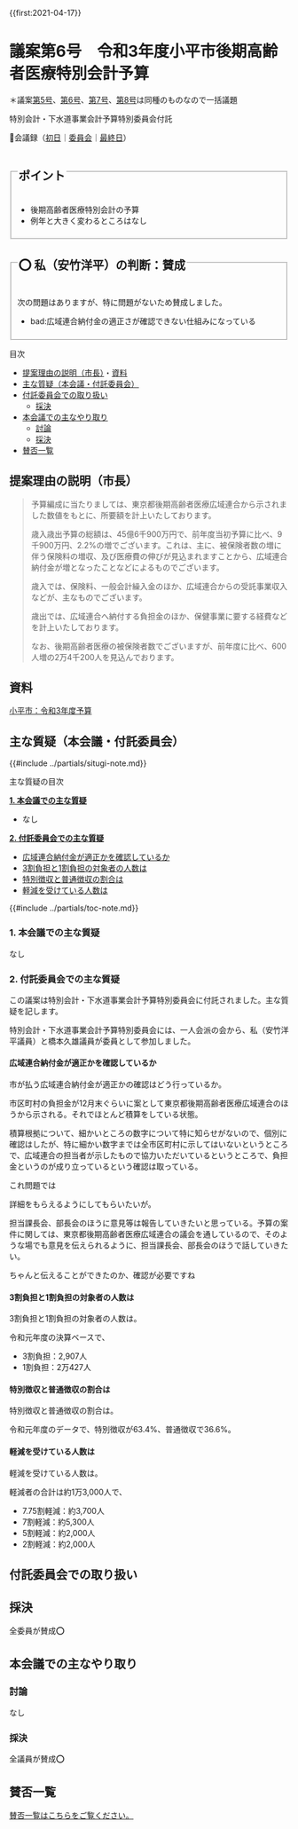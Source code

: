 {{first:2021-04-17}}

# 議案第6号　令和3年度小平市後期高齢者医療特別会計予算

＊議案[第5号](./gian-5.md)、[第6号](gian-6.md)、[第7号](gian-7.md)、[第8号](gian-8.md)は同種のものなので一括議題

<i class="fa fa-gavel" aria-hidden="true"></i> 特別会計・下水道事業会計予算特別委員会付託


<p id="read-kaigiroku">📄会議録（<a href="https://ssp.kaigiroku.net/tenant/kodaira/SpMinuteView.html?council_id=1201&schedule_id=2&minute_id=196&is_search=true">初日</a>｜<a href="https://ssp.kaigiroku.net/tenant/kodaira/SpMinuteView.html?council_id=1200&schedule_id=3&minute_id=116&is_search=true">委員会</a>｜<a href="https://ssp.kaigiroku.net/tenant/kodaira/SpMinuteView.html?council_id=1201&schedule_id=7&minute_id=131&is_search=true">最終日</a>）</p>

<fieldset class="pnt">
  <legend><h2>ポイント</h2></legend>

- 後期高齢者医療特別会計の予算
- 例年と大きく変わるところはなし

</fieldset>

<fieldset class="sanpi">
  <legend><h2>⭕️ 私（安竹洋平）の判断：賛成</h2></legend>

次の問題はありますが、特に問題がないため賛成しました。

- bad:広域連合納付金の適正さが確認できない仕組みになっている

</fieldset>

<div class="toc">

目次

- [提案理由の説明（市長）](#提案理由の説明（市長）)・[資料](#資料)
- [主な質疑（本会議・付託委員会）](#主な質疑本会議付託委員会)
- [付託委員会での取り扱い](#付託委員会での取り扱い)
  - [採決](#採決)
- [本会議での主なやり取り](#本会議での主なやり取り)
  - [討論](#討論)
  - [採決](#採決-1)
- [賛否一覧](#賛否一覧)

</div>

## 提案理由の説明（市長）

> 予算編成に当たりましては、東京都後期高齢者医療広域連合から示されました数値をもとに、所要額を計上いたしております。
>
> 歳入歳出予算の総額は、45億6千900万円で、前年度当初予算に比べ、9千900万円、2.2%の増でございます。これは、主に、被保険者数の増に伴う保険料の増収、及び医療費の伸びが見込まれますことから、広域連合納付金が増となったことなどによるものでございます。
>
> 歳入では、保険料、一般会計繰入金のほか、広域連合からの受託事業収入などが、主なものでございます。
>
> 歳出では、広域連合へ納付する負担金のほか、保健事業に要する経費などを計上いたしております。
>
> なお、後期高齢者医療の被保険者数でございますが、前年度に比べ、600人増の2万4千200人を見込んでおります。

## 資料

[小平市：令和3年度予算](https://www.city.kodaira.tokyo.jp/kurashi/085/085735.html)

<div class="ippan-situgi">

## 主な質疑（本会議・付託委員会）
{{#include ../partials/situgi-note.md}}

<div class="toc">

主な質疑の目次

**[1. 本会議での主な質疑](#1-本会議での主な質疑)**

- なし

**[2. 付託委員会での主な質疑](#2-付託委員会での主な質疑)**

- [広域連合納付金が適正かを確認しているか](#広域連合納付金が適正かを確認しているか)
- [3割負担と1割負担の対象者の人数は](#3割負担と1割負担の対象者の人数は)
- [特別徴収と普通徴収の割合は](#特別徴収と普通徴収の割合は)
- [軽減を受けている人数は](#軽減を受けている人数は)

{{#include ../partials/toc-note.md}}

</div>

### 1. 本会議での主な質疑
なし

### 2. 付託委員会での主な質疑
この議案は特別会計・下水道事業会計予算特別委員会に付託されました。主な質疑を記します。

特別会計・下水道事業会計予算特別委員会には、一人会派の会から、私（安竹洋平議員）と橋本久雄議員が委員として参加しました。

#### 広域連合納付金が適正かを確認しているか

<div class="bln bleft" data-speaker="他会派の議員">

市が払う広域連合納付金が適正かの確認はどう行っているか。

</div>

<div class="bln bright" data-speaker="保険年金課長補佐（後藤）">

市区町村の負担金が12月末ぐらいに案として東京都後期高齢者医療広域連合のほうから示される。それでほとんど積算をしている状態。

積算根拠について、細かいところの数字について特に知らせがないので、個別に確認はしたが、特に細かい数字までは全市区町村に示してはいないというところで、広域連合の担当者が示したもので協力いただいているというところで、負担金というのが成り立っているという確認は取っている。

</div>

<div class="bln bleft thought">

これ問題では

</div>

<div class="bln bleft" data-speaker="他会派の議員">

詳細をもらえるようにしてもらいたいが。

</div>

<div class="bln bright" data-speaker="保険年金課長（澁谷）">

担当課長会、部長会のほうに意見等は報告していきたいと思っている。予算の案件に関しては、東京都後期高齢者医療広域連合の議会を通しているので、そのような場でも意見を伝えられるように、担当課長会、部長会のほうで話していきたい。

</div>

<div class="bln bleft thought">

ちゃんと伝えることができたのか、確認が必要ですね

</div>

#### 3割負担と1割負担の対象者の人数は

<div class="bln bleft" data-speaker="他会派の議員">

3割負担と1割負担の対象者の人数は。

</div>

<div class="bln bright" data-speaker="保険年金課長補佐（後藤）">

令和元年度の決算ベースで、

- 3割負担：2,907人
- 1割負担：2万427人

</div>

#### 特別徴収と普通徴収の割合は

<div class="bln bleft" data-speaker="他会派の議員">

特別徴収と普通徴収の割合は。

</div>

<div class="bln bright" data-speaker="保険年金課長補佐（後藤）">

令和元年度のデータで、特別徴収が63.4%、普通徴収で36.6%。

</div>

#### 軽減を受けている人数は

<div class="bln bleft" data-speaker="他会派の議員">

軽減を受けている人数は。

</div>

<div class="bln bright" data-speaker="保険年金課長（澁谷）">

軽減者の合計は約1万3,000人で、
- 7.75割軽減：約3,700人
- 7割軽減：約5,300人
- 5割軽減：約2,000人
- 2割軽減：約2,000人

</div>

</div>

## 付託委員会での取り扱い
## 採決

全委員が賛成⭕️


## 本会議での主なやり取り
### 討論
なし

### 採決
全議員が賛成⭕️

## 賛否一覧
[賛否一覧はこちらをご覧ください。](../kekka-ichiran.md#賛否)

